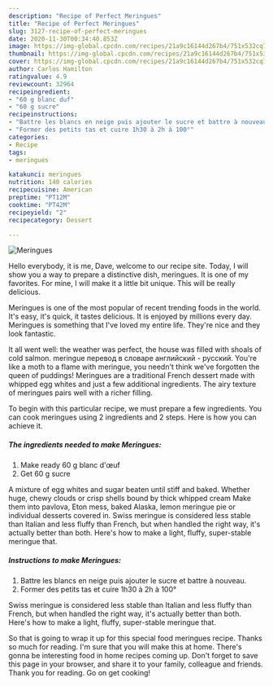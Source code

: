 ```yaml
---
description: "Recipe of Perfect Meringues"
title: "Recipe of Perfect Meringues"
slug: 3127-recipe-of-perfect-meringues
date: 2020-11-30T00:34:40.853Z
image: https://img-global.cpcdn.com/recipes/21a9c16144d267b4/751x532cq70/meringues-photo-principale-de-la-recette.jpg
thumbnail: https://img-global.cpcdn.com/recipes/21a9c16144d267b4/751x532cq70/meringues-photo-principale-de-la-recette.jpg
cover: https://img-global.cpcdn.com/recipes/21a9c16144d267b4/751x532cq70/meringues-photo-principale-de-la-recette.jpg
author: Carlos Hamilton
ratingvalue: 4.9
reviewcount: 32964
recipeingredient:
- "60 g blanc duf"
- "60 g sucre"
recipeinstructions:
- "Battre les blancs en neige puis ajouter le sucre et battre à nouveau."
- "Former des petits tas et cuire 1h30 à 2h à 100°"
categories:
- Recipe
tags:
- meringues

katakunci: meringues 
nutrition: 140 calories
recipecuisine: American
preptime: "PT12M"
cooktime: "PT42M"
recipeyield: "2"
recipecategory: Dessert

---
```



![Meringues](https://img-global.cpcdn.com/recipes/21a9c16144d267b4/751x532cq70/meringues-photo-principale-de-la-recette.jpg)

Hello everybody, it is me, Dave, welcome to our recipe site. Today, I will show you a way to prepare a distinctive dish, meringues. It is one of my favorites. For mine, I will make it a little bit unique. This will be really delicious.

Meringues is one of the most popular of recent trending foods in the world. It's easy, it's quick, it tastes delicious. It is enjoyed by millions every day. Meringues is something that I've loved my entire life. They're nice and they look fantastic.

It all went well: the weather was perfect, the house was filled with shoals of cold salmon. meringue перевод в словаре английский - русский. You&#39;re like a moth to a flame with meringue, you needn&#39;t think we&#39;ve forgotten the queen of puddings! Meringues are a traditional French dessert made with whipped egg whites and just a few additional ingredients. The airy texture of meringues pairs well with a richer filling.


To begin with this particular recipe, we must prepare a few ingredients. You can cook meringues using 2 ingredients and 2 steps. Here is how you can achieve it.

<!--inarticleads1-->

##### The ingredients needed to make Meringues:

1. Make ready 60 g blanc d&#39;œuf
1. Get 60 g sucre


A mixture of egg whites and sugar beaten until stiff and baked. Whether huge, chewy clouds or crisp shells bound by thick whipped cream Make them into pavlova, Eton mess, baked Alaska, lemon meringue pie or individual desserts covered in. Swiss meringue is considered less stable than Italian and less fluffy than French, but when handled the right way, it&#39;s actually better than both. Here&#39;s how to make a light, fluffy, super-stable meringue that. 

<!--inarticleads2-->

##### Instructions to make Meringues:

1. Battre les blancs en neige puis ajouter le sucre et battre à nouveau.
1. Former des petits tas et cuire 1h30 à 2h à 100°


Swiss meringue is considered less stable than Italian and less fluffy than French, but when handled the right way, it&#39;s actually better than both. Here&#39;s how to make a light, fluffy, super-stable meringue that. 

So that is going to wrap it up for this special food meringues recipe. Thanks so much for reading. I'm sure that you will make this at home. There's gonna be interesting food in home recipes coming up. Don't forget to save this page in your browser, and share it to your family, colleague and friends. Thank you for reading. Go on get cooking!

